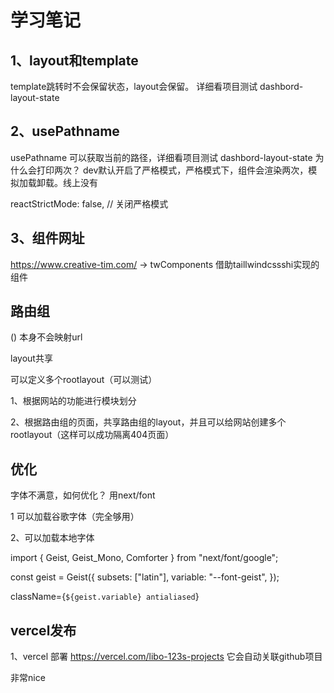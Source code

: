 # 学习笔记

## 1、layout和template

template跳转时不会保留状态，layout会保留。  详细看项目测试 dashbord-layout-state


## 2、usePathname

usePathname 可以获取当前的路径，详细看项目测试 dashbord-layout-state
为什么会打印两次？
dev默认开启了严格模式，严格模式下，组件会渲染两次，模拟加载卸载。线上没有

reactStrictMode: false, // 关闭严格模式

## 3、组件网址
https://www.creative-tim.com/  -> twComponents 借助taillwindcssshi实现的组件


## 路由组
()  本身不会映射url

layout共享

可以定义多个rootlayout（可以测试）

1、根据网站的功能进行模块划分

2、根据路由组的页面，共享路由组的layout，并且可以给网站创建多个rootlayout（这样可以成功隔离404页面）


## 优化
字体不满意，如何优化？ 用next/font

1 可以加载谷歌字体（完全够用）

2、可以加载本地字体

import { Geist, Geist_Mono, Comforter } from "next/font/google";

const geist = Geist({
  subsets: ["latin"],
  variable: "--font-geist",
});

className={`${geist.variable} antialiased`}



## vercel发布

1、vercel 部署
https://vercel.com/libo-123s-projects   它会自动关联github项目

非常nice



